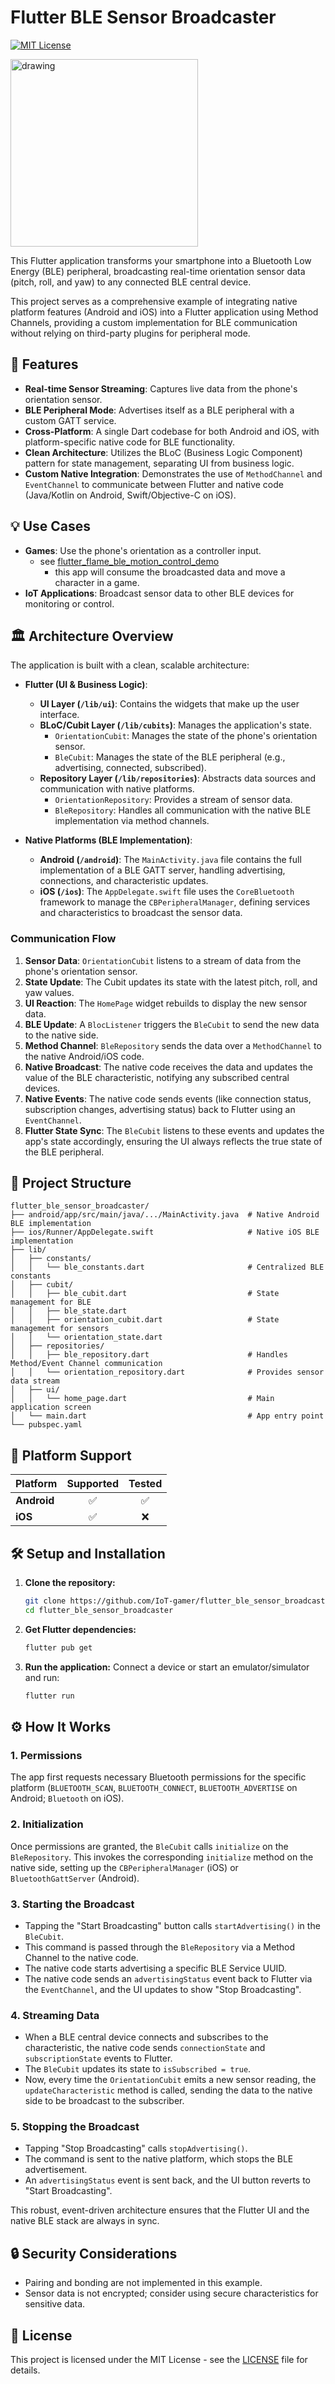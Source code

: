 # Flutter BLE Sensor Broadcaster

[![MIT License](https://img.shields.io/github/license/IoT-gamer/flutter_ble_sensor_broadcaster)](https://opensource.org/license/MIT)


<img src="docs/assets/demo.jpg" alt="drawing" height="300"/>

This Flutter application transforms your smartphone into a Bluetooth Low Energy (BLE) peripheral, broadcasting real-time orientation sensor data (pitch, roll, and yaw) to any connected BLE central device.

This project serves as a comprehensive example of integrating native platform features (Android and iOS) into a Flutter application using Method Channels, providing a custom implementation for BLE communication without relying on third-party plugins for peripheral mode.

## 🚀 Features

- **Real-time Sensor Streaming**: Captures live data from the phone's orientation sensor.
- **BLE Peripheral Mode**: Advertises itself as a BLE peripheral with a custom GATT service.
- **Cross-Platform**: A single Dart codebase for both Android and iOS, with platform-specific native code for BLE functionality.
- **Clean Architecture**: Utilizes the BLoC (Business Logic Component) pattern for state management, separating UI from business logic.
- **Custom Native Integration**: Demonstrates the use of `MethodChannel` and `EventChannel` to communicate between Flutter and native code (Java/Kotlin on Android, Swift/Objective-C on iOS).

## 💡 Use Cases

- **Games**: Use the phone's orientation as a controller input.
    - see [flutter_flame_ble_motion_control_demo](https://github.com/IoT-gamer/flutter_flame_ble_motion_control_demo)
        - this app will consume the broadcasted data and move a character in a game.
- **IoT Applications**: Broadcast sensor data to other BLE devices for monitoring or control.

## 🏛️ Architecture Overview

The application is built with a clean, scalable architecture:

- **Flutter (UI & Business Logic)**:
    - **UI Layer (`/lib/ui`)**: Contains the widgets that make up the user interface.
    - **BLoC/Cubit Layer (`/lib/cubits`)**: Manages the application's state.
        - `OrientationCubit`: Manages the state of the phone's orientation sensor.
        - `BleCubit`: Manages the state of the BLE peripheral (e.g., advertising, connected, subscribed).
    - **Repository Layer (`/lib/repositories`)**: Abstracts data sources and communication with native platforms.
        - `OrientationRepository`: Provides a stream of sensor data.
        - `BleRepository`: Handles all communication with the native BLE implementation via method channels.

- **Native Platforms (BLE Implementation)**:
    - **Android (`/android`)**: The `MainActivity.java` file contains the full implementation of a BLE GATT server, handling advertising, connections, and characteristic updates.
    - **iOS (`/ios`)**: The `AppDelegate.swift` file uses the `CoreBluetooth` framework to manage the `CBPeripheralManager`, defining services and characteristics to broadcast the sensor data.

### Communication Flow

1.  **Sensor Data**: `OrientationCubit` listens to a stream of data from the phone's orientation sensor.
2.  **State Update**: The Cubit updates its state with the latest pitch, roll, and yaw values.
3.  **UI Reaction**: The `HomePage` widget rebuilds to display the new sensor data.
4.  **BLE Update**: A `BlocListener` triggers the `BleCubit` to send the new data to the native side.
5.  **Method Channel**: `BleRepository` sends the data over a `MethodChannel` to the native Android/iOS code.
6.  **Native Broadcast**: The native code receives the data and updates the value of the BLE characteristic, notifying any subscribed central devices.
7.  **Native Events**: The native code sends events (like connection status, subscription changes, advertising status) back to Flutter using an `EventChannel`.
8.  **Flutter State Sync**: The `BleCubit` listens to these events and updates the app's state accordingly, ensuring the UI always reflects the true state of the BLE peripheral.

## 📂 Project Structure

```
flutter_ble_sensor_broadcaster/
├── android/app/src/main/java/.../MainActivity.java  # Native Android BLE implementation
├── ios/Runner/AppDelegate.swift                     # Native iOS BLE implementation
├── lib/
│   ├── constants/
│   │   └── ble_constants.dart                       # Centralized BLE constants
│   ├── cubit/
│   │   ├── ble_cubit.dart                           # State management for BLE
│   │   ├── ble_state.dart
│   │   ├── orientation_cubit.dart                   # State management for sensors
│   │   └── orientation_state.dart
│   ├── repositories/
│   │   ├── ble_repository.dart                      # Handles Method/Event Channel communication
│   │   └── orientation_repository.dart              # Provides sensor data stream
│   ├── ui/
│   │   └── home_page.dart                           # Main application screen
│   └── main.dart                                    # App entry point
└── pubspec.yaml
```

## 📱 Platform Support

| Platform | Supported | Tested |
| :------- | :-------: | :----: |
| **Android**| ✅        | ✅     |
| **iOS** | ✅       | ❌     |

## 🛠️ Setup and Installation

1.  **Clone the repository:**
    ```bash
    git clone https://github.com/IoT-gamer/flutter_ble_sensor_broadcaster.git
    cd flutter_ble_sensor_broadcaster
    ```

2.  **Get Flutter dependencies:**
    ```bash
    flutter pub get
    ```

3.  **Run the application:**
    Connect a device or start an emulator/simulator and run:
    ```bash
    flutter run
    ```

## ⚙️ How It Works

### 1. Permissions
The app first requests necessary Bluetooth permissions for the specific platform (`BLUETOOTH_SCAN`, `BLUETOOTH_CONNECT`, `BLUETOOTH_ADVERTISE` on Android; `Bluetooth` on iOS).

### 2. Initialization
Once permissions are granted, the `BleCubit` calls `initialize` on the `BleRepository`. This invokes the corresponding `initialize` method on the native side, setting up the `CBPeripheralManager` (iOS) or `BluetoothGattServer` (Android).

### 3. Starting the Broadcast
-   Tapping the "Start Broadcasting" button calls `startAdvertising()` in the `BleCubit`.
-   This command is passed through the `BleRepository` via a Method Channel to the native code.
-   The native code starts advertising a specific BLE Service UUID.
-   The native code sends an `advertisingStatus` event back to Flutter via the `EventChannel`, and the UI updates to show "Stop Broadcasting".

### 4. Streaming Data
-   When a BLE central device connects and subscribes to the characteristic, the native code sends `connectionState` and `subscriptionState` events to Flutter.
-   The `BleCubit` updates its state to `isSubscribed = true`.
-   Now, every time the `OrientationCubit` emits a new sensor reading, the `updateCharacteristic` method is called, sending the data to the native side to be broadcast to the subscriber.

### 5. Stopping the Broadcast
-   Tapping "Stop Broadcasting" calls `stopAdvertising()`.
-   The command is sent to the native platform, which stops the BLE advertisement.
-   An `advertisingStatus` event is sent back, and the UI button reverts to "Start Broadcasting".

This robust, event-driven architecture ensures that the Flutter UI and the native BLE stack are always in sync.

## 🔒 Security Considerations
* Pairing and bonding are not implemented in this example.
* Sensor data is not encrypted; consider using secure characteristics for sensitive data.

## 📄 License

This project is licensed under the MIT License - see the [LICENSE](LICENSE) file for details.